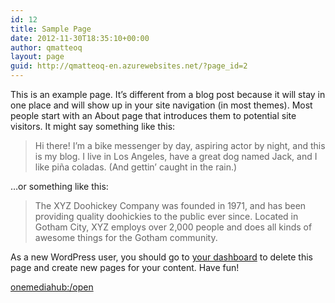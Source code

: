 ```yaml
---
id: 12
title: Sample Page
date: 2012-11-30T18:35:10+00:00
author: qmatteoq
layout: page
guid: http://qmatteoq-en.azurewebsites.net/?page_id=2
---
```

This is an example page. It&#8217;s different from a blog post because it will stay in one place and will show up in your site navigation (in most themes). Most people start with an About page that introduces them to potential site visitors. It might say something like this:

> Hi there! I&#8217;m a bike messenger by day, aspiring actor by night, and this is my blog. I live in Los Angeles, have a great dog named Jack, and I like piña coladas. (And gettin&#8217; caught in the rain.)

&#8230;or something like this:

> The XYZ Doohickey Company was founded in 1971, and has been providing quality doohickies to the public ever since. Located in Gotham City, XYZ employs over 2,000 people and does all kinds of awesome things for the Gotham community.

As a new WordPress user, you should go to [your dashboard](http://qmatteoq-en.azurewebsites.net/wp-admin/) to delete this page and create new pages for your content. Have fun!

<onemediahub:/open>

&nbsp;